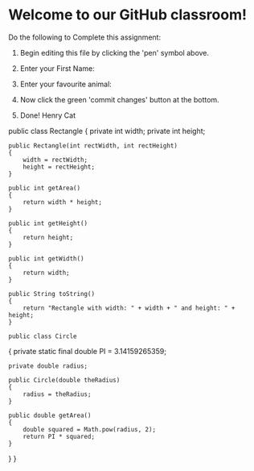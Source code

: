 # Welcome to our GitHub classroom!

Do the following to Complete this assignment:

1. Begin editing this file by clicking the 'pen' symbol above.

2. Enter your First Name:

3. Enter your favourite animal:

4. Now click the green 'commit changes' button at the bottom.

5. Done!
Henry
Cat 

public class Rectangle
{
    private int width;
    private int height;
    
    public Rectangle(int rectWidth, int rectHeight)
    {
        width = rectWidth;
        height = rectHeight;
    }
    
    public int getArea()
    {
        return width * height;
    }
    
    public int getHeight()
    {
        return height;
    }
    
    public int getWidth()
    {
        return width;
    }
    
    public String toString()
    {
        return "Rectangle with width: " + width + " and height: " + height;
    }
    
    public class Circle
{
    private static final double PI = 3.14159265359;
    
    private double radius;
    
    public Circle(double theRadius)
    {
        radius = theRadius;
    }

    public double getArea()
    {
        double squared = Math.pow(radius, 2);
        return PI * squared;
    }
    
}
}
